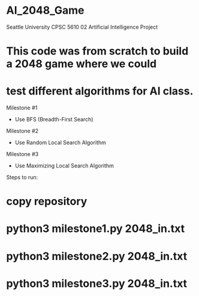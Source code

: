 # AI_2048_Game

Seattle University CPSC 5610 02 Artificial Intelligence Project
# This code was from scratch to build a 2048 game where we could 
# test different algorithms for AI class. 

Milestone #1 
* Use BFS (Breadth-First Search) 

Milestone #2
* Use Random Local Search Algorithm 

Milestone #3
* Use Maximizing Local Search Algorithm 

Steps to run: 
# copy repository
# python3 milestone1.py 2048_in.txt
# python3 milestone2.py 2048_in.txt
# python3 milestone3.py 2048_in.txt

